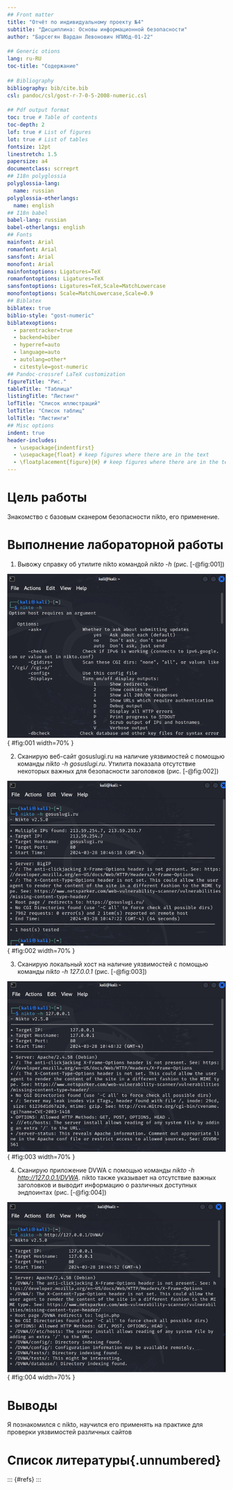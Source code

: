 ```yaml
---
## Front matter
title: "Отчёт по индивидуальному проекту №4"
subtitle: "Дисциплина: Основы информационной безопасности"
author: "Барсегян Вардан Левонович НПИбд-01-22"

## Generic otions
lang: ru-RU
toc-title: "Содержание"

## Bibliography
bibliography: bib/cite.bib
csl: pandoc/csl/gost-r-7-0-5-2008-numeric.csl

## Pdf output format
toc: true # Table of contents
toc-depth: 2
lof: true # List of figures
lot: true # List of tables
fontsize: 12pt
linestretch: 1.5
papersize: a4
documentclass: scrreprt
## I18n polyglossia
polyglossia-lang:
  name: russian
polyglossia-otherlangs:
  name: english
## I18n babel
babel-lang: russian
babel-otherlangs: english
## Fonts
mainfont: Arial
romanfont: Arial
sansfont: Arial
monofont: Arial
mainfontoptions: Ligatures=TeX
romanfontoptions: Ligatures=TeX
sansfontoptions: Ligatures=TeX,Scale=MatchLowercase
monofontoptions: Scale=MatchLowercase,Scale=0.9
## Biblatex
biblatex: true
biblio-style: "gost-numeric"
biblatexoptions:
  - parentracker=true
  - backend=biber
  - hyperref=auto
  - language=auto
  - autolang=other*
  - citestyle=gost-numeric
## Pandoc-crossref LaTeX customization
figureTitle: "Рис."
tableTitle: "Таблица"
listingTitle: "Листинг"
lofTitle: "Список иллюстраций"
lotTitle: "Список таблиц"
lolTitle: "Листинги"
## Misc options
indent: true
header-includes:
  - \usepackage{indentfirst}
  - \usepackage{float} # keep figures where there are in the text
  - \floatplacement{figure}{H} # keep figures where there are in the text
---
```


# Цель работы

Знакомство с базовым сканером безопасности nikto, его применение.

# Выполнение лабораторной работы

1. Вывожу справку об утилите nikto командой *nikto -h* (рис. [-@fig:001])

![nikto -h](image/1.png){ #fig:001 width=70% }

2. Сканирую веб-сайт gosuslugi.ru на наличие уязвимостей с помощью команды *nikto -h gosuslugi.ru*. Утилита показала отсутствие некоторых важных для безопасности заголовков (рис. [-@fig:002])

![Сканирование сайта gosuslugi.ru](image/2.png){ #fig:002 width=70% }

3. Сканирую локальный хост на наличие уязвимостей с помощью команды *nikto -h 127.0.0.1* (рис. [-@fig:003])

![Сканирование локалхоста](image/3.png){ #fig:003 width=70% }

4. Сканирую приложение DVWA с помощью команды *nikto -h http://127.0.0.1/DVWA*. nikto также указывает на отсутствие важных заголовков и выводит информацию о различных доступных эндпоинтах (рис. [-@fig:004])

![Сканирование DVWA](image/4.png){ #fig:004 width=70% }

# Выводы

Я познакомился с nikto, научился его применять на практике для проверки уязвимостей различных сайтов

# Список литературы{.unnumbered}

::: {#refs}
:::